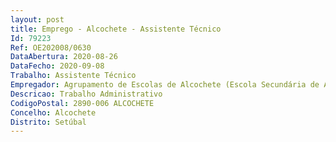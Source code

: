 ```yaml
--- 
layout: post
title: Emprego - Alcochete - Assistente Técnico
Id: 79223
Ref: OE202008/0630
DataAbertura: 2020-08-26
DataFecho: 2020-09-08
Trabalho: Assistente Técnico
Empregador: Agrupamento de Escolas de Alcochete (Escola Secundária de Alcochete - Sede)
Descricao: Trabalho Administrativo
CodigoPostal: 2890-006 ALCOCHETE
Concelho: Alcochete
Distrito: Setúbal
--- 
```

